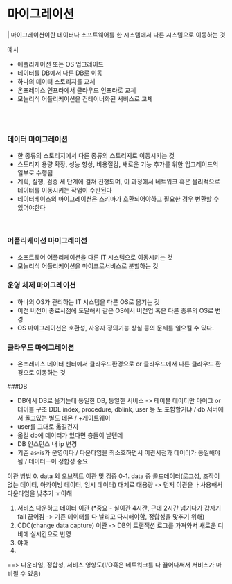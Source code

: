 # 마이그레이션

| 마이그레이션이란 데이터나 소프트웨어를 한 시스템에서 다른 시스템으로 이동하는 것

예시
- 애플리케이션 또는 OS 업그레이드
- 데이터를 DB에서 다른 DB로 이동
- 하나의 데이터 스토리지를 교체
- 온프레미스 인프라에서 클라우드 인프라로 교체
- 모놀리식 어플리케이션을 컨테이너화된 서비스로 교체


<br>
<br>

### 데이터 마이그레이션
- 한 종류의 스토리지에서 다른 종류의 스토리지로 이동시키는 것
- 스토리지 용량 확장, 성능 향상, 비용절감, 새로운 기능 추가를 위한 업그레이드의 일부로 수행됨
- 계획, 실행, 검증 세 단계에 걸쳐 진행되며, 이 과정에서 네트워크 혹은 물리적으로 데이터를 이동시키는 작업이 수반된다
- 데이터베이스의 마이그레이션은 스키마가 호환되어야하고 필요한 경우 변환할 수 있어야한다

<br>


### 어플리케이션 마이그레이션
- 소프트웨어 어플리케이션을 다른 IT 시스템으로 이동시키는 것
- 모놀리식 어플리케이션을 마이크로서비스로 분할하는 것

### 운영 체제 마이그레이션
- 하나의 OS가 관리하는 IT 시스템을 다른 OS로 옮기는 것
- 이전 버전이 종료시점에 도달해서 같은 OS에서 버전업 혹은 다른 종류의 OS로 변경
- OS 마이그레이션은 호환성, 사용자 정의기능 상실 등의 문제를 일으킬 수 있다.

### 클라우드 마이그레이션
- 온프레미스 데이터 센터에서 클라우드환경으로 or 클라우드에서 다른 클라우드 환경으로 이동하는 것

###DB
- DB에서 DB로 옮기는데 동일한 DB, 동일한 서비스 -> 테이블 데이터만 마이그 or 테이블 구조 DDL index, procedure, dblink, user 등 도 포함할거냐 / db 서버에서 돌고있는 별도 데몬 / +게이트웨이
- user를 그대로 옮길건지
- 옮길 db에 데이터가 있다면 충돌이 날텐데
- DB 인스턴스 내 ip 변경
- 기존 as-is가 운영이다 / 다운타임을 최소호하면서 이관시점과 데이터가 동일해야됨 / 데이터ㅡ이 정합성 중요

이관 방법
0. data 외 오브젝트 이관 및 검증
0-1. data 중 콜드데이터(로그성, 조작이 없는 데이터, 아카이빙 데이터, 임시 데이터) 대체로 대용량 -> 먼저 이관을 ㅏ사용해서 다운타임을 낮추기 ㅜ이해
1. 서비스 다운하고 데이터 이관 (*중요 - 실이관 4시간, 근데 2시간 넘기다가 갑자기 fail 끊어짐 -> 기존 데이터를 다 날리고 다시해야함, 정합성을 맞추기 위해)
2. CDC(change data capture) 이관 -> DB의 트랜잭션 로그를 가져와서 새로운 디비에 실시간으로 반영
3. 야매
4. 


==> 다운타임, 정합성, 서비스 영향도(I/O혹은 네트워크를 다 끌어다써서 서비스가 마비될 수 있음) 
